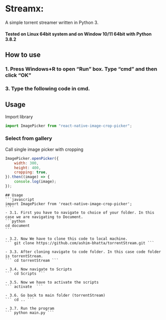 # Streamx:

A simple torrent streamer written in Python 3.

#### Tested on Linux 64bit system and on Window 10/11 64bit with Python 3.8.2

## How to use

### 1. Press Windows+R to open “Run” box. Type “cmd” and then click “OK”

### 3. Type the following code in cmd.

## Usage

Import library

```javascript
import ImagePicker from "react-native-image-crop-picker";
```

### Select from gallery

Call single image picker with cropping

```javascript
ImagePicker.openPicker({
    width: 300,
    height: 400,
    cropping: true,
}).then((image) => {
    console.log(image);
});
```

    ## Usage
    ```javascript
    import ImagePicker from 'react-native-image-crop-picker';
    ````
    - 3.1. First you have to navigate to choice of your folder. In this case we are navigating to Document.
    ```python
    cd document
    ```

    - 3.2. Now We have to clone this code to local machine.
    ``` git clone https://github.com/ashim-bhatta/torrentStream.git ```

    - 3.3. After cloning navigate to code folder. In this case code folder is torrentStream.
    ``` cd torrentStream ```

    - 3.4. Now navigate to Scripts
    ``` cd Scripts ```

    - 3.5. Now we have to activate the scripts
    ``` activate  ```

    - 3.6. Go back to main folder (torrentStream)
    ``` cd .. ```

    - 3.7. Run the program
    ``` python main.py ```

```

```
